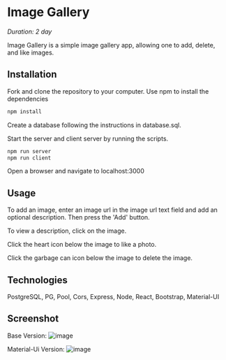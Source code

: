 # Image Gallery

_Duration: 2 day_

Image Gallery is a simple image gallery app, allowing one to add, delete, and like images.

## Installation

Fork and clone the repository to your computer. Use npm to install the dependencies

```bash
npm install
```

Create a database following the instructions in database.sql.

Start the server and client server by running the scripts.

```bash
npm run server
npm run client
```

Open a browser and navigate to localhost:3000

## Usage

To add an image, enter an image url in the image url text field and add an optional description. Then press the 'Add' button.

To view a description, click on the image.

Click the heart icon below the image to like a photo.

Click the garbage can icon below the image to delete the image.

## Technologies

PostgreSQL, PG, Pool, Cors, Express, Node, React, Bootstrap, Material-UI

## Screenshot

Base Version:
![image](https://i.imgur.com/WIRRVmt.png)

Material-Ui Version:
![image](https://github.com/garrethue/react-gallery/blob/master/materialuiversion.png)
